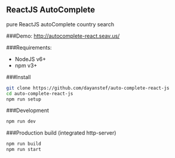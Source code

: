## ReactJS AutoComplete

pure ReactJS autoComplete country search

###Demo: http://autocomplete-react.seav.us/

###Requirements:
- NodeJS v6+
- npm v3+

###Install

```bash
git clone https://github.com/dayanstef/auto-complete-react-js
cd auto-complete-react-js
npm run setup
```

###Development

```bash
npm run dev
```

###Production build (integrated http-server)

```bash
npm run build
npm run start
```

